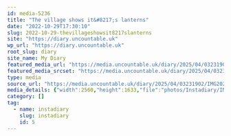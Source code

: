 ```yaml
---
id: media-5236
title: "The village shows it&#8217;s lanterns"
date: "2022-10-29T17:30:10"
slug: 2022-10-29-thevillageshowsit8217slanterns
site: "https://diary.uncountable.uk"
wp_url: "https://diary.uncountable.uk"
root_slug: diary
site_name: My Diary
featured_media_url: "https://media.uncountable.uk/diary/2025/04/03231902/IMG20221029183010-edited-scaled.webp"
featured_media_srcset: "https://media.uncountable.uk/diary/2025/04/03231902/IMG20221029183010-edited-300x191.webp 300w, https://media.uncountable.uk/diary/2025/04/03231902/IMG20221029183010-edited-1024x653.webp 1024w, https://media.uncountable.uk/diary/2025/04/03231902/IMG20221029183010-edited-150x150.webp 150w, https://media.uncountable.uk/diary/2025/04/03231902/IMG20221029183010-edited-640x408.webp 640w, https://media.uncountable.uk/diary/2025/04/03231902/IMG20221029183010-edited-scaled.webp 2560w"
type: media
source_url: "https://media.uncountable.uk/diary/2025/04/03231902/IMG20221029183010-edited-scaled.webp"
media_details: {"width":2560,"height":1633,"file":"photos/Instadiary/IMG20221029183010-edited-scaled.webp","filesize":186204,"sizes":{"medium":{"file":"IMG20221029183010-edited-300x191.webp","width":300,"height":191,"filesize":10980,"mime_type":"image/webp","source_url":"https://media.uncountable.uk/diary/2025/04/03231902/IMG20221029183010-edited-300x191.webp"},"large":{"file":"IMG20221029183010-edited-1024x653.webp","width":1024,"height":653,"filesize":64150,"mime_type":"image/webp","source_url":"https://media.uncountable.uk/diary/2025/04/03231902/IMG20221029183010-edited-1024x653.webp"},"thumbnail":{"file":"IMG20221029183010-edited-150x150.webp","width":150,"height":150,"filesize":5418,"mime_type":"image/webp","source_url":"https://media.uncountable.uk/diary/2025/04/03231902/IMG20221029183010-edited-150x150.webp"},"mobwidth":{"file":"IMG20221029183010-edited-640x408.webp","width":640,"height":408,"filesize":33944,"mime_type":"image/webp","source_url":"https://media.uncountable.uk/diary/2025/04/03231902/IMG20221029183010-edited-640x408.webp"},"full":{"file":"IMG20221029183010-edited-scaled.webp","width":2560,"height":1633,"mime_type":"image/webp","source_url":"https://media.uncountable.uk/diary/2025/04/03231902/IMG20221029183010-edited-scaled.webp"}},"image_meta":{"aperture":"0","credit":"","camera":"","caption":"","created_timestamp":"0","copyright":"","focal_length":"0","iso":"0","shutter_speed":"0","title":"","orientation":"0","keywords":[]},"original_image":"IMG20221029183010-edited.webp"}
category: []
tag:
  - name: instadiary
    slug: instadiary
    id: 5
---
```


